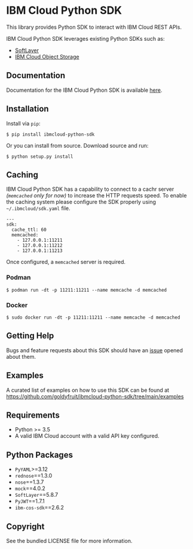 IBM Cloud Python SDK
====================

This library provides Python SDK to interact with IBM Cloud REST APIs.

IBM Cloud Python SDK leverages existing Python SDKs such as:
  - [SoftLayer](https://github.com/softlayer/softlayer-python)
  - [IBM Cloud Object Storage](https://github.com/IBM/ibm-cos-sdk-python)

Documentation
-------------
Documentation for the IBM Cloud Python SDK is available [here](https://goldyfruit.github.io/ibmcloud-python-sdk).

Installation
------------
Install via `pip`:

    $ pip install ibmcloud-python-sdk

Or you can install from source. Download source and run:

    $ python setup.py install
Caching
-------
IBM Cloud Python SDK has a capability to connect to a cachr server *(`memcached` only for now)* to increase the HTTP requests speed. To enable the caching system please configure the SDK properly using `~/.ibmcloud/sdk.yaml` file.

    ---
    sdk:
      cache_ttl: 60
      memcached:
        - 127.0.0.1:11211
        - 127.0.0.1:11212
        - 127.0.0.1:11213

Once configured, a `memcached` server is required.

### Podman

    $ podman run -dt -p 11211:11211 --name memcache -d memcached

### Docker

    $ sudo docker run -dt -p 11211:11211 --name memcache -d memcached

Getting Help
------------
Bugs and feature requests about this SDK should have an [issue](https://github.com/goldyfruit/ibmcloud-python-sdk/issues) opened about them. 

Examples
--------
A curated list of examples on how to use this SDK can be found at https://github.com/goldyfruit/ibmcloud-python-sdk/tree/main/examples

Requirements
-------------------
* Python >= 3.5
* A valid IBM Cloud account with a valid API key configured.

Python Packages
---------------
* `PyYAML`>=3.12
* `rednose`==1.3.0
* `nose`==1.3.7
* `mock`==4.0.2
* `SoftLayer`==5.8.7
* `PyJWT`==1.7.1
* `ibm-cos-sdk`==2.6.2

Copyright
---------
See the bundled LICENSE file for more information.